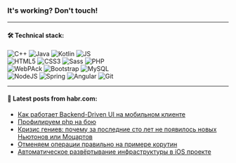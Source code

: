 ### It's working? Don't touch!

---

#### 🛠️ Technical stack:

![C++](https://img.shields.io/badge/C++-informational?logo=c%2B%2B&style=flat&logoColor=white&color=9C033A)
![Java](https://img.shields.io/badge/Java-informational?logo=java&style=flat&logoColor=white&color=007396)
![Kotlin](https://img.shields.io/badge/Kotlin-informational?logo=Kotlin&style=flat&logoColor=white&color=0095D5)
![JS](https://img.shields.io/badge/JS-informational?logo=javaScript&style=flat&logoColor=black&color=F7Df1E) <br>
![HTML5](https://img.shields.io/badge/HTML5-informational?logo=html5&style=flat&logoColor=white&color=E34F26)
![CSS3](https://img.shields.io/badge/CSS3-informational?logo=css3&style=flat&logoColor=white&color=157286)
![Sass](https://img.shields.io/badge/Saas-informational?logo=sass&style=flat&logoColor=white&color=hotpink)
![PHP](https://img.shields.io/badge/PHP-informational?logo=php&style=flat&logoColor=white&color=777BB4) <br>
![WebPAck](https://img.shields.io/badge/WebPack-informational?logo=webPack&style=flat&logoColor=white&color=FF6F00)
![Bootstrap](https://img.shields.io/badge/Bootstrap-informational?logo=Bootstrap&style=flat&logoColor=white&color=7952B3)
![MySQL](https://img.shields.io/badge/MySQL-informational?logo=MySQL&style=flat&logoColor=white&color=00f) <br>
![NodeJS](https://img.shields.io/badge/NodeJS-informational?logo=node.js&style=flat&logoColor=white&color=43853D)
![Spring](https://img.shields.io/badge/Spring-informational?logo=Spring&style=flat&logoColor=white&color=0A9EDC)
![Angular](https://img.shields.io/badge/Vue-informational?logo=vue.js&style=flat&logoColor=white&color=red)
![Git](https://img.shields.io/badge/Git-informational?logo=git&style=flat&logoColor=white&color=darkorange)

___

#### 💬 Latest posts from habr.com:

<!-- BLOG-POST-LIST:START -->
- [Как работает Backend-Driven UI на мобильном клиенте](https://habr.com/ru/post/661941/?utm_source=habrahabr&utm_medium=rss&utm_campaign=661941)
- [Профилируем php на бою](https://habr.com/ru/post/662349/?utm_source=habrahabr&utm_medium=rss&utm_campaign=662349)
- [Кризис гениев: почему за последние сто лет не появилось новых Ньютонов или Моцартов](https://habr.com/ru/post/663638/?utm_source=habrahabr&utm_medium=rss&utm_campaign=663638)
- [Отменяем операции правильно на примере корутин](https://habr.com/ru/post/663392/?utm_source=habrahabr&utm_medium=rss&utm_campaign=663392)
- [Автоматическое развёртывание инфраструктуры в iOS проекте](https://habr.com/ru/post/662055/?utm_source=habrahabr&utm_medium=rss&utm_campaign=662055)
<!-- BLOG-POST-LIST:END -->
